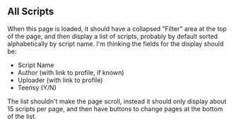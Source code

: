 ## All Scripts
When this page is loaded, it should have a collapsed "Filter" area at the top of the page, and then display a list of scripts, probably by default sorted alphabetically by script name. I'm thinking the fields for the display should be:
* Script Name
* Author (with link to profile, if known)
* Uploader (with link to profile)
* Teensy (Y/N)

The list shouldn't make the page scroll, instead it should only display about 15 scripts per page, and then have buttons to change pages at the bottom of the list.
